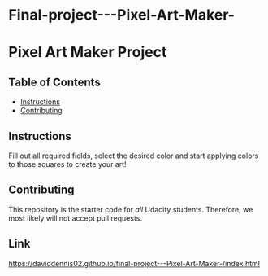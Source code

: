 # Final-project---Pixel-Art-Maker-
# Pixel Art Maker Project

## Table of Contents

* [Instructions](#instructions)
* [Contributing](#contributing)

## Instructions

Fill out all required fields, select the desired color and start applying colors to those squares to create your art!

## Contributing

This repository is the starter code for _all_ Udacity students. Therefore, we most likely will not accept pull requests.
## Link 
https://daviddennis02.github.io/final-project---Pixel-Art-Maker-/index.html
